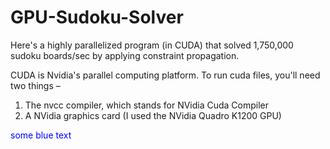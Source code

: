 # GPU-Sudoku-Solver
Here's a highly parallelized program (in CUDA) that solved 1,750,000 sudoku boards/sec by applying constraint propagation.

CUDA is Nvidia's parallel computing platform. To run cuda files, you'll need two things –
1) The nvcc compiler, which stands for NVidia Cuda Compiler
2) A NVidia graphics card (I used the NVidia Quadro K1200 GPU)


<span style="color: blue">some blue text</span>